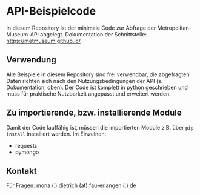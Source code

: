 # API-Beispielcode

In diesem Repository ist der minimale Code zur Abfrage der Metropolitan-Museum-API abgelegt. Dokumentation der Schnittstelle: https://metmuseum.github.io/

## Verwendung

Alle Beispiele in diesem Repository sind frei verwendbar, die abgefragten Daten richten sich nach den Nutzungsbedingungen der API (s. Dokumentation, oben). Der Code ist komplett in python geschrieben und muss für praktische Nutzbarkeit angepasst und erweitert werden.

## Zu importierende, bzw. installierende Module

Damit der Code lauffähig ist, müssen die importierten Module z.B. über `pip install` installiert werden. Im Einzelnen:
* requests
* pymongo

## Kontakt

Für Fragen: mona (.) dietrich (at) fau-erlangen (.) de
